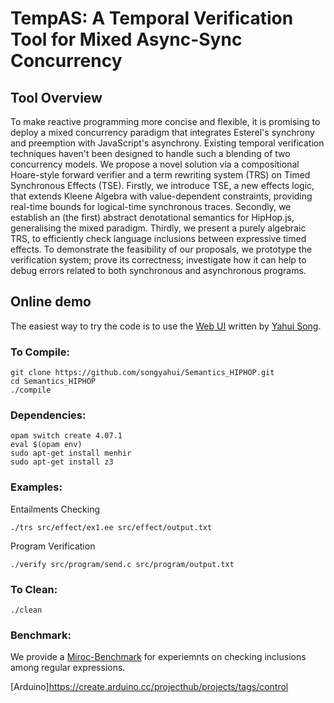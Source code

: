 # TempAS: A Temporal Verification Tool for Mixed Async-Sync Concurrency

## Tool Overview

To make reactive programming more concise and flexible, it is promising to deploy a mixed concurrency paradigm that integrates Esterel's synchrony and preemption with JavaScript's asynchrony. Existing temporal verification techniques haven't been designed to handle such a blending of two concurrency models. We propose a novel solution via a compositional Hoare-style forward verifier and a term rewriting system (TRS) on Timed Synchronous Effects (TSE). Firstly, we introduce TSE, a new effects logic, that extends Kleene Algebra with value-dependent constraints, providing real-time bounds for logical-time synchronous traces. Secondly, we establish an (the first) abstract denotational semantics for HipHop.js, generalising the mixed paradigm. Thirdly, we present a purely algebraic TRS, to efficiently check language inclusions between expressive timed effects. To demonstrate the feasibility of our proposals, we prototype the verification system; prove its correctness; investigate how it can help to debug errors related to both synchronous and asynchronous programs.


## Online demo

The easiest way to try the code is to use the [Web UI](http://loris-5.d2.comp.nus.edu.sg/MixedSyncAsync/introduction.html) written
by [Yahui Song](https://www.comp.nus.edu.sg/~yahuis/).

### To Compile:

```
git clone https://github.com/songyahui/Semantics_HIPHOP.git
cd Semantics_HIPHOP
./compile
```

### Dependencies:

```
opam switch create 4.07.1
eval $(opam env)
sudo apt-get install menhir
sudo apt-get install z3
```

### Examples:

Entailments Checking 

```
./trs src/effect/ex1.ee src/effect/output.txt 
```

Program Verification

```
./verify src/program/send.c src/program/output.txt
```

### To Clean:

``` 
./clean
```

### Benchmark:

We provide a [Miroc-Benchmark](http://loris-5.d2.comp.nus.edu.sg/Effect/BenchMark.zip) for experiemnts on checking inclusions among regular expressions.

[Arduino]https://create.arduino.cc/projecthub/projects/tags/control

